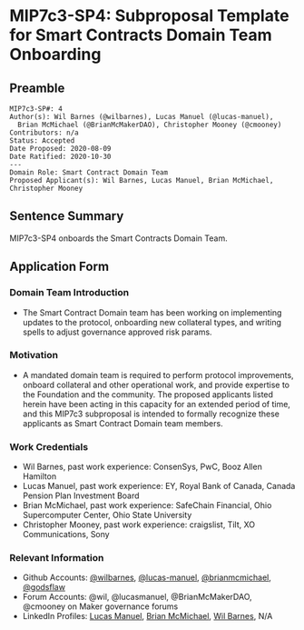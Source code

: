 # MIP7c3-SP4: Subproposal Template for Smart Contracts Domain Team Onboarding

## Preamble
```
MIP7c3-SP#: 4
Author(s): Wil Barnes (@wilbarnes), Lucas Manuel (@lucas-manuel), 
  Brian McMichael (@BrianMcMakerDAO), Christopher Mooney (@cmooney)
Contributors: n/a
Status: Accepted
Date Proposed: 2020-08-09
Date Ratified: 2020-10-30
---
Domain Role: Smart Contract Domain Team
Proposed Applicant(s): Wil Barnes, Lucas Manuel, Brian McMichael, Christopher Mooney
```

## Sentence Summary
MIP7c3-SP4 onboards the Smart Contracts Domain Team.

## Application Form

### Domain Team Introduction

- The Smart Contract Domain team has been working on implementing updates to the protocol, onboarding new collateral types, and writing spells to adjust governance approved risk params.

### Motivation

- A mandated domain team is required to perform protocol improvements, onboard collateral and other operational work, and provide expertise to the Foundation and the community. The proposed applicants listed herein have been acting in this capacity for an extended period of time, and this MIP7c3 subproposal is intended to formally recognize these applicants as Smart Contract Domain team members.

### Work Credentials

- Wil Barnes, past work experience: ConsenSys, PwC, Booz Allen Hamilton
- Lucas Manuel, past work experience: EY, Royal Bank of Canada, Canada Pension Plan Investment Board
- Brian McMichael, past work experience: SafeChain Financial, Ohio Supercomputer Center, Ohio State University
- Christopher Mooney, past work experience: craigslist, Tilt, XO Communications, Sony

### Relevant Information

- Github Accounts: [@wilbarnes](https://github.com/wilbarnes), [@lucas-manuel](https://github.com/lucas-manuel), [@brianmcmichael](https://github.com/brianmcmichael), [@godsflaw](https://github.com/godsflaw)
- Forum Accounts: @wil, @lucasmanuel, @BrianMcMakerDAO, @cmooney on Maker governance forums
- LinkedIn Profiles: [Lucas Manuel](https://www.linkedin.com/in/lucas-manuel/), [Brian McMichael](https://www.linkedin.com/in/brianmcmichael/), [Wil Barnes](https://www.linkedin.com/in/wfbarnes/), N/A
